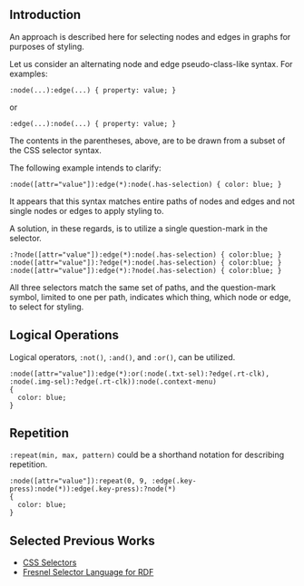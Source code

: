 ## Introduction

An approach is described here for selecting nodes and edges in graphs for purposes of styling.

Let us consider an alternating node and edge pseudo-class-like syntax. For examples:
```
:node(...):edge(...) { property: value; }
```
or
```
:edge(...):node(...) { property: value; }
```

The contents in the parentheses, above, are to be drawn from a subset of the CSS selector syntax.

The following example intends to clarify:
```
:node([attr="value"]):edge(*):node(.has-selection) { color: blue; }
```

It appears that this syntax matches entire paths of nodes and edges and not single nodes or edges to apply styling to.

A solution, in these regards, is to utilize a single question-mark in the selector.

```
:?node([attr="value"]):edge(*):node(.has-selection) { color:blue; }
:node([attr="value"]):?edge(*):node(.has-selection) { color:blue; }
:node([attr="value"]):edge(*):?node(.has-selection) { color:blue; }
```

All three selectors match the same set of paths, and the question-mark symbol, limited to one per path, indicates which thing, which node or edge, to select for styling.

## Logical Operations

Logical operators, `:not()`, `:and()`, and `:or()`, can be utilized.

```
:node([attr="value"]):edge(*):or(:node(.txt-sel):?edge(.rt-clk), :node(.img-sel):?edge(.rt-clk)):node(.context-menu)
{
  color: blue;
}
```

## Repetition

`:repeat(min, max, pattern)` could be a shorthand notation for describing repetition.

```
:node([attr="value"]):repeat(0, 9, :edge(.key-press):node(*)):edge(.key-press):?node(*)
{
  color: blue;
}
```

## Selected Previous Works
* [CSS Selectors](https://www.w3.org/TR/selectors-4/)
* [Fresnel Selector Language for RDF](https://www.w3.org/2005/04/fresnel-info/fsl/)
